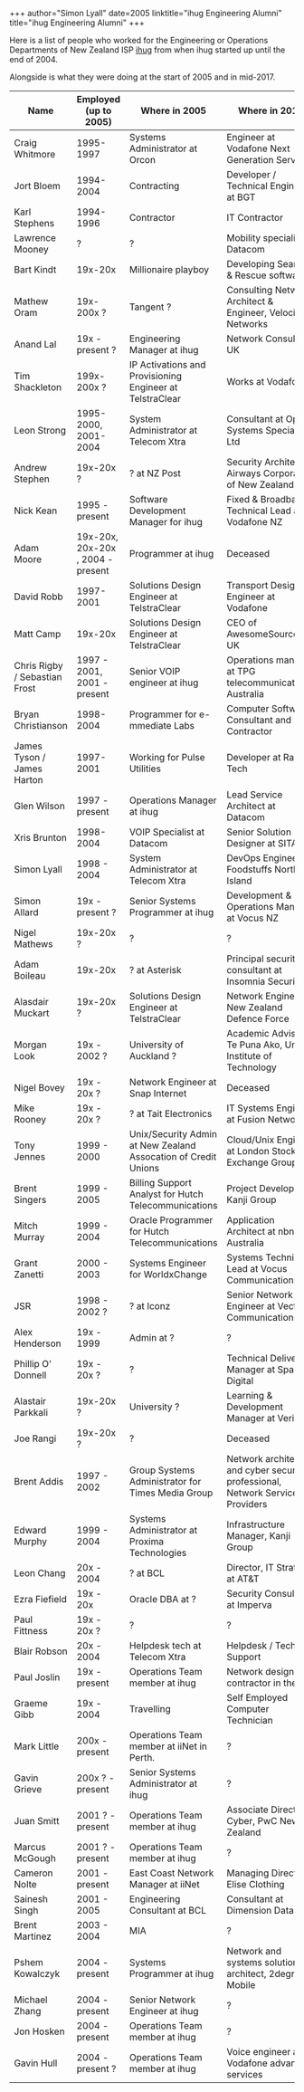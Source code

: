 +++
author="Simon Lyall"
date=2005
linktitle="ihug Engineering Alumni"
title="ihug Engineering Alumni"
+++

Here is a list of people who worked for the Engineering or Operations Departments of 
New Zealand ISP [ihug](https://en.wikipedia.org/wiki/Ihug) from when ihug started up until the end of 2004. 

Alongside is what they were doing at the start of 2005 and in mid-2017.


|Name   |Employed (up to 2005)	| Where in 2005 |	Where in 2017 |
|---	|---	|---	|---	|
|Craig Whitmore   	|1995-1997	|Systems Administrator at Orcon	| Engineer at Vodafone Next Generation Services
|Jort Bloem   	|1994-2004	|Contracting	| Developer / Technical Engineer at BGT
|Karl Stephens   	|1994-1996	|Contractor	| IT Contractor 
|Lawrence Mooney 	| ? 	| ?	| Mobility specialist at Datacom
| Bart Kindt 	| 19x-20x 	| Millionaire playboy | Developing Search & Rescue software
Mathew Oram 	| 19x-200x ? 	| Tangent ? | Consulting Network Architect & Engineer, Velocity Networks
Anand Lal 	| 19x - present ? 	| Engineering Manager at ihug | Network Consultant, UK 
Tim Shackleton 	| 199x-200x ? 	| IP Activations and Provisioning Engineer at TelstraClear	| Works at Vodafone
Leon Strong 	| 1995-2000, 2001-2004 	| System Administrator at Telecom Xtra | Consultant at Open Systems Specialists Ltd
Andrew Stephen 	| 19x-20x ? 	| ? at NZ Post	| Security Architect at Airways Corporation of New Zealand
Nick Kean 	| 1995 - present 	| Software Development Manager for ihug	| Fixed & Broadband Technical Lead at Vodafone NZ
Adam Moore 	| 19x-20x, 20x-20x , 2004 - present 	| Programmer at ihug	| Deceased
David Robb 	| 1997-2001 	| Solutions Design Engineer at TelstraClear	| Transport Design Engineer at Vodafone
Matt Camp 	| 19x-20x 	| Solutions Design Engineer at TelstraClear	| CEO of AwesomeSource, UK
Chris Rigby / Sebastian Frost	| 1997 - 2001, 2001 - present 	| Senior VOIP engineer at ihug	| Operations manager at TPG telecommunications, Australia 
Bryan Christianson 	| 1998-2004 	| Programmer for e-mmediate Labs	| Computer Software Consultant and Contractor
James Tyson / James Harton	| 1997-2001 	| Working for Pulse Utilities			| Developer at Rabid Tech
Glen Wilson 	| 1997 - present 	| Operations Manager at ihug	| Lead Service Architect at Datacom
Xris Brunton 	| 1998-2004 	| VOIP Specialist at Datacom	| Senior Solution Designer at SITA
Simon Lyall 	| 1998 - 2004 	| System Administrator at Telecom Xtra	| DevOps Engineer, Foodstuffs North Island
Simon Allard 	| 19x - present ? 	| Senior Systems Programmer at ihug | Development & Operations Manager at Vocus NZ
Nigel Mathews 	| 19x-20x ? 	| ?	| ?
Adam Boileau 	| 19x-20x 	| ? at Asterisk	| Principal security consultant at Insomnia Security
Alasdair Muckart 	| 19x-20x ? 	| Solutions Design Engineer at TelstraClear	| Network Engineer, New Zealand Defence Force
Morgan Look 	| 19x - 2002 ? 	| University of Auckland ? 	| Academic Advisor at Te Puna Ako, Unitec Institute of Technology
Nigel Bovey 	| 19x - 20x ? 	| Network Engineer at Snap Internet	| Deceased
Mike Rooney 	| 19x - 20x ? 	| ? at Tait Electronics		| IT Systems Engineer at Fusion Networks
Tony Jennes 	| 1999 - 2000 	| Unix/Security Admin at New Zealand Assocation of Credit Unions	| Cloud/Unix Engineer at London Stock Exchange Group
Brent Singers 	| 1999 - 2005 	| Billing Support Analyst for Hutch Telecommunications	| Project Developer at Kanji Group
Mitch Murray 	| 1999 - 2004 	| Oracle Programmer for Hutch Telecommunications	| Application Architect at nbn Australia
Grant Zanetti 	| 2000 - 2003 	| Systems Engineer for WorldxChange	| Systems Technical Lead at Vocus Communications
JSR 		| 1998 - 2002 ? | 	? at Iconz	| Senior Network Engineer at Vector Communications
Alex Henderson 	| 19x - 1999 	| Admin at ?	| ?
Phillip O' Donnell 	| 19x - 20x ? 	| ?	| Technical Delivery Manager at Spark Digital
Alastair Parkkali 	| 19x-20x ? 	| University ?	| Learning & Development Manager at Verifone
Joe Rangi 	| 19x-20x ? 	| ?	| Deceased
Brent Addis 	| 1997 - 2002 	| Group Systems Administrator for Times Media Group | Network architect and cyber security professional, Network Service Providers
Edward Murphy 	| 1999 - 2004 	| Systems Administrator at Proxima Technologies	| Infrastructure Manager, Kanji Group 
Leon Chang 	| 20x - 2004 	| ? at BCL	| Director, IT Strategy at AT&T
Ezra Fiefield 	| 19x - 20x 	| Oracle DBA at ?	| Security Consultant at Imperva
Paul Fittness 	| 19x - 20x ? 	| ?	| ?
Blair Robson 	| 20x - 2004 	| Helpdesk tech at Telecom Xtra	| Helpdesk / Tech Support 
Paul Joslin 	| 19x - present 	| Operations Team member at ihug	| Network design contractor in the UK
Graeme Gibb 	| 19x - 2004 	| Travelling	| Self Employed Computer Technician
Mark Little 	| 200x - present 	| Operations Team member at iiNet in Perth.	| ?
Gavin Grieve 	| 200x ? - present 	| Senior Systems Administrator at ihug	| ?
Juan Smitt 	| 2001 ? - present 	| Operations Team member at ihug	| Associate Director - Cyber, PwC New Zealand 
Marcus McGough 	| 2001 ? - present 	| Operations Team member at ihug	| ?
Cameron Nolte 	| 2001 - present 	| East Coast Network Manager at iiNet	| Managing Director, Elise Clothing
Sainesh Singh 	| 2001 - 2005 	| Engineering Consultant at BCL		| Consultant at Dimension Data
Brent Martinez 	| 2003 - 2004 	| MIA	| ?
Pshem Kowalczyk 	| 2004 - present 	| Systems Programmer at ihug	| Network and systems solution architect, 2degrees Mobile 
Michael Zhang 	| 2004 - present 	| Senior Network Engineer at ihug	| ?
Jon Hosken 	| 2004 - present 	| Operations Team member at ihug	| ?
Gavin Hull 	| 2004 - present ? 	| Operations Team member at ihug	| Voice engineer at Vodafone advanced services
